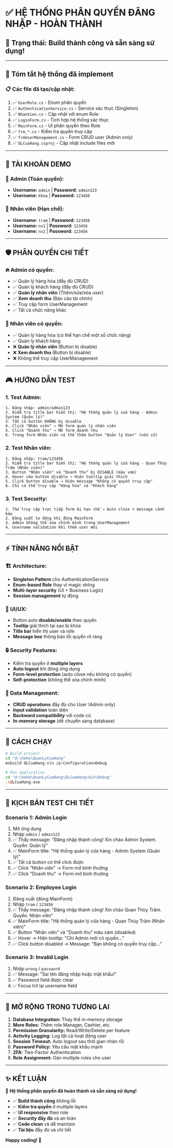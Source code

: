 # ✅ HỆ THỐNG PHÂN QUYỀN ĐĂNG NHẬP - HOÀN THÀNH

## 🚀 **Trạng thái:** Build thành công và sẵn sàng sử dụng!

---

## 🎯 **Tóm tắt hệ thống đã implement**

### 📋 **Các file đã tạo/cập nhật:**

1. ✅ `UserRole.cs` - Enum phân quyền
2. ✅ `AuthenticationService.cs` - Service xác thực (Singleton)
3. ✅ `NhanVien.cs` - Cập nhật với enum Role
4. ✅ `LoginForm.cs` - Tích hợp hệ thống xác thực
5. ✅ `MainForm.cs` - UI phân quyền theo Role
6. ✅ `frm_*.cs` - Kiểm tra quyền truy cập
7. ✅ `frmUserManagement.cs` - Form CRUD user (Admin only)
8. ✅ `QLCuaHang.csproj` - Cập nhật include files mới

---

## 👥 **TÀI KHOẢN DEMO**

### 🔑 **Admin (Toàn quyền):**

- **Username:** `admin` | **Password:** `admin123`
- **Username:** `khoa` | **Password:** `123456`

### 👤 **Nhân viên (Hạn chế):**

- **Username:** `tram` | **Password:** `123456`
- **Username:** `nv1` | **Password:** `123456`
- **Username:** `nv2` | **Password:** `123456`

---

## 🛡️ **PHÂN QUYỀN CHI TIẾT**

### **🔥 Admin có quyền:**

- ✅ Quản lý hàng hóa (đầy đủ CRUD)
- ✅ Quản lý khách hàng (đầy đủ CRUD)
- ✅ **Quản lý nhân viên** (Thêm/sửa/xóa user)
- ✅ **Xem doanh thu** (Báo cáo tài chính)
- ✅ Truy cập form UserManagement
- ✅ Tất cả chức năng khác

### **👥 Nhân viên có quyền:**

- ✅ Quản lý hàng hóa (có thể hạn chế một số chức năng)
- ✅ Quản lý khách hàng
- ❌ **Quản lý nhân viên** (Button bị disable)
- ❌ **Xem doanh thu** (Button bị disable)
- ❌ Không thể truy cập UserManagement

---

## 🎮 **HƯỚNG DẪN TEST**

### **1. Test Admin:**

```
1. Đăng nhập: admin/admin123
2. Kiểm tra title bar hiển thị: "Hệ thống quản lý cửa hàng - Admin System (Quản lý)"
3. Tất cả button KHÔNG bị disable
4. Click "Nhân viên" → Mở form quản lý nhân viên
5. Click "Doanh thu" → Mở form doanh thu
6. Trong form Nhân viên có thể thêm button "Quản lý User" (nếu có)
```

### **2. Test Nhân viên:**

```
1. Đăng nhập: tram/123456
2. Kiểm tra title bar hiển thị: "Hệ thống quản lý cửa hàng - Quan Thùy Trâm (Nhân viên)"
3. Button "Nhân viên" và "Doanh thu" bị DISABLE (màu xám)
4. Hover vào button disable → Hiện tooltip giải thích
5. Click button disable → Hiện message "Không có quyền truy cập"
6. Chỉ có thể truy cập "Hàng hóa" và "Khách hàng"
```

### **3. Test Security:**

```
1. Thử truy cập trực tiếp form bị hạn chế → Auto close + message cảnh báo
2. Đăng xuất tự động khi đóng MainForm
3. Admin không thể xóa chính mình trong UserManagement
4. Username validation khi thêm user mới
```

---

## ⚡ **TÍNH NĂNG NỔI BẬT**

### **🏗️ Architecture:**

- **Singleton Pattern** cho AuthenticationService
- **Enum-based Role** thay vì magic string
- **Multi-layer security** (UI + Business Logic)
- **Session management** tự động

### **🎨 UI/UX:**

- Button auto **disable/enable** theo quyền
- **Tooltip** giải thích tại sao bị khóa
- **Title bar** hiển thị user và role
- **Message box** thông báo lỗi quyền rõ ràng

### **🔒 Security Features:**

- Kiểm tra quyền ở **multiple layers**
- **Auto logout** khi đóng ứng dụng
- **Form-level protection** (auto close nếu không có quyền)
- **Self-protection** (không thể xóa chính mình)

### **💾 Data Management:**

- **CRUD operations** đầy đủ cho User (Admin only)
- **Input validation** toàn diện
- **Backward compatibility** với code cũ
- **In-memory storage** (dễ chuyển sang database)

---

## 🚀 **CÁCH CHẠY**

```bash
# Build project
cd "d:\hehe\QuanLyCuaHang"
msbuild QLCuaHang.sln /p:Configuration=Debug

# Run application
cd "d:\hehe\QuanLyCuaHang\QLCuaHang\bin\Debug"
.\QLCuaHang.exe
```

---

## 🎯 **KỊCH BẢN TEST CHI TIẾT**

### **Scenario 1: Admin Login**

1. Mở ứng dụng
2. Nhập `admin` / `admin123`
3. ✅ Thấy message: "Đăng nhập thành công! Xin chào Admin System. Quyền: Quản lý"
4. ✅ MainForm title: "Hệ thống quản lý cửa hàng - Admin System (Quản lý)"
5. ✅ Tất cả button có thể click được
6. ✅ Click "Nhân viên" → Form mở bình thường
7. ✅ Click "Doanh thu" → Form mở bình thường

### **Scenario 2: Employee Login**

1. Đăng xuất (đóng MainForm)
2. Nhập `tram` / `123456`
3. ✅ Thấy message: "Đăng nhập thành công! Xin chào Quan Thùy Trâm. Quyền: Nhân viên"
4. ✅ MainForm title: "Hệ thống quản lý cửa hàng - Quan Thùy Trâm (Nhân viên)"
5. ✅ Button "Nhân viên" và "Doanh thu" màu xám (disabled)
6. ✅ Hover → Hiện tooltip: "Chỉ Admin mới có quyền..."
7. ✅ Click button disabled → Message: "Bạn không có quyền truy cập..."

### **Scenario 3: Invalid Login**

1. Nhập `wrong` / `password`
2. ✅ Message: "Sai tên đăng nhập hoặc mật khẩu!"
3. ✅ Password field được clear
4. ✅ Focus trở lại username field

---

## 🔧 **MỞ RỘNG TRONG TƯƠNG LAI**

1. **Database Integration:** Thay thế in-memory storage
2. **More Roles:** Thêm role Manager, Cashier, etc.
3. **Permission Granularity:** Read/Write/Delete per feature
4. **Activity Logging:** Log tất cả hoạt động user
5. **Session Timeout:** Auto logout sau thời gian nhàn rỗi
6. **Password Policy:** Yêu cầu mật khẩu mạnh
7. **2FA:** Two-Factor Authentication
8. **Role Assignment:** Gán multiple roles cho user

---

## ✨ **KẾT LUẬN**

🎉 **Hệ thống phân quyền đã hoàn thành và sẵn sàng sử dụng!**

- ✅ **Build thành công** không lỗi
- ✅ **Kiểm tra quyền** ở multiple layers
- ✅ **UI responsive** theo role
- ✅ **Security đầy đủ** và an toàn
- ✅ **Code clean** và dễ maintain
- ✅ **Tài liệu** đầy đủ và chi tiết

**Happy coding! 🚀**
